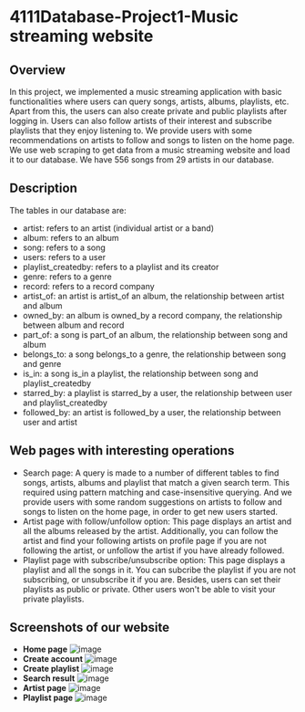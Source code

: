 # 4111Database-Project1-Music streaming website

## Overview

In this project, we implemented a music streaming application with basic functionalities where users can query songs, artists, albums, playlists, etc. Apart from this, the users can also create private and public playlists after logging in. Users can also follow artists of their interest and subscribe playlists that they enjoy listening to. We provide users with some recommendations on artists to follow and songs to listen on the home page. 
We use web scraping to get data from a music streaming website and load it to our database. We have 556 songs from 29 artists in our database.<br>

## Description

The tables in our database are:
* artist: refers to an artist (individual artist or a band)
* album: refers to an album
* song: refers to a song
* users: refers to a user
* playlist_createdby: refers to a playlist and its creator
* genre: refers to a genre
* record: refers to a record company
* artist_of: an artist is artist_of an album, the relationship between artist and album
* owned_by: an album is owned_by a record company, the relationship between album and record
* part_of: a song is part_of an album, the relationship between song and album
* belongs_to: a song belongs_to a genre, the relationship between song and genre
* is_in: a song is_in a playlist, the relationship between song and playlist_createdby
* starred_by: a playlist is starred_by a user, the relationship between user and playlist_createdby
* followed_by: an artist is followed_by a user, the relationship between user and artist

## Web pages with interesting operations

* Search page: A query is made to a number of different tables to find songs, artists, albums and playlist that match a given search term. This required using pattern matching and case-insensitive querying. And we provide users with some random suggestions on artists to follow and songs to listen on the home page, in order to get new users started.
* Artist page with follow/unfollow option: This page displays an artist and all the albums released by the artist. Additionally, you can follow the artist and find your following artists on profile page if you are not following the artist, or unfollow the artist if you have already followed. 
* Playlist page with subscribe/unsubscribe option: This page displays a playlist and all the songs in it. You can subcribe the playlist if you are not subscribing, or unsubscribe it if you are. Besides, users can set their playlists as public or private. Other users won't be able to visit your private playlists.

## Screenshots of our website
* **Home page**
![image](https://user-images.githubusercontent.com/93358121/162550292-4210cddc-3558-4618-b46b-93ad30bf6361.png)
* **Create account**
![image](https://user-images.githubusercontent.com/93358121/162550515-110aafcb-ee8d-4cfc-95c6-6d1ae88e4772.png)
* **Create playlist**
![image](https://user-images.githubusercontent.com/93358121/162550505-77a4d3ec-cf55-4e15-be60-eb2109bb4f82.png)
* **Search result**
![image](https://user-images.githubusercontent.com/93358121/162550559-1334613b-5960-4aa8-a089-009c5b18cf37.png)
* **Artist page**
![image](https://user-images.githubusercontent.com/93358121/162550480-c0f304e6-4ebd-435b-958b-cc96c1e80a2d.png)
* **Playlist page**
![image](https://user-images.githubusercontent.com/93358121/162550488-300c32f0-1059-47a2-81e4-d0091c5042b4.png)
